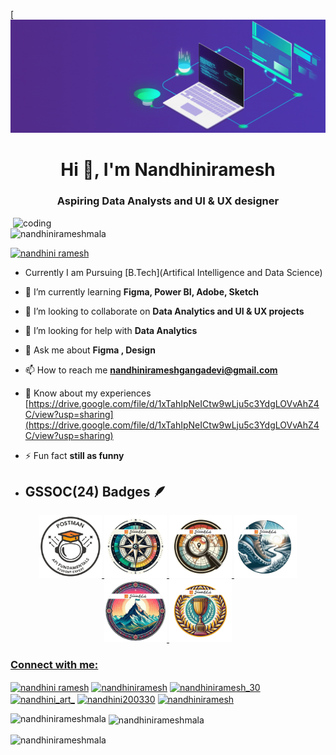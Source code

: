 [![MaterHead](https://raw.githubusercontent.com/KShukhrat/KShukhrat/main/assets/header_gif.gif)
<h1 align="center">Hi 👋, I'm Nandhiniramesh</h1>
<h3 align="center">Aspiring Data Analysts and UI & UX designer</h3>
<img align="right" alt="coding" width="500" src="https://digitalcreativemind.com/wp-content/uploads/2021/06/Analytics_amp_Data_Science.gif">


<p align="left"> <img src="https://komarev.com/ghpvc/?username=nandhinirameshmala&label=Profile%20views&color=0e75b6&style=flat" alt="nandhinirameshmala" /> </p>

<p align="left"> <a href="https://twitter.com/nandhini ramesh" target="blank"><img src="https://img.shields.io/twitter/follow/nandhini ramesh?logo=twitter&style=for-the-badge" alt="nandhini ramesh" /></a> </p>

- Currently I am Pursuing [B.Tech](Artifical Intelligence and Data Science)

- 🌱 I’m currently learning **Figma, Power BI, Adobe, Sketch**

- 👯 I’m looking to collaborate on **Data Analytics and UI & UX projects**

- 🤝 I’m looking for help with **Data Analytics**

- 💬 Ask me about **Figma , Design**

- 📫 How to reach me **nandhinirameshgangadevi@gmail.com**

- 📄 Know about my experiences [https://drive.google.com/file/d/1xTahIpNeICtw9wLju5c3YdgLOVvAhZ4C/view?usp=sharing](https://drive.google.com/file/d/1xTahIpNeICtw9wLju5c3YdgLOVvAhZ4C/view?usp=sharing)

- ⚡ Fun fact **still as funny**

- ## GSSOC(24) Badges 🪶
<div style='display:flex; align-items:center; gap: 10px;' align='center'><a href="https://gssoc.girlscript.tech/leaderboard">
<img src="https://raw.githubusercontent.com/girlscript/gssoc-website-new/main/public/badges/postman.png" width="100px" height="100px" />
  <img src="https://github.com/girlscript/gssoc-website-new/blob/main/public/badges/1.png" width="100px" height="100px" />
  <img src="https://github.com/girlscript/gssoc-website-new/blob/main/public/badges/2.png" width="100px" height="100px" />
  <img src="https://github.com/girlscript/gssoc-website-new/blob/main/public/badges/3.png" width="100px" height="100px" />
  <img src="https://github.com/girlscript/gssoc-website-new/blob/main/public/badges/4.png" width="100px" height="100px" />
  <img src="https://github.com/girlscript/gssoc-website-new/blob/main/public/badges/5.png" width="100px" height="100px" />
</div>


<h3 align="left">Connect with me:</h3>
<p align="left">
<a href="https://twitter.com/nandhini ramesh" target="blank"><img align="center" src="https://raw.githubusercontent.com/rahuldkjain/github-profile-readme-generator/master/src/images/icons/Social/twitter.svg" alt="nandhini ramesh" height="30" width="40" /></a>
<a href="https://linkedin.com/in/nandhiniramesh" target="blank"><img align="center" src="https://raw.githubusercontent.com/rahuldkjain/github-profile-readme-generator/master/src/images/icons/Social/linked-in-alt.svg" alt="nandhiniramesh" height="30" width="40" /></a>
<a href="https://kaggle.com/nandhiniramesh_30" target="blank"><img align="center" src="https://raw.githubusercontent.com/rahuldkjain/github-profile-readme-generator/master/src/images/icons/Social/kaggle.svg" alt="nandhiniramesh_30" height="30" width="40" /></a>
<a href="https://instagram.com/nandhini_art_" target="blank"><img align="center" src="https://raw.githubusercontent.com/rahuldkjain/github-profile-readme-generator/master/src/images/icons/Social/instagram.svg" alt="nandhini_art_" height="30" width="40" /></a>
<a href="https://www.codechef.com/users/nandhini200330" target="blank"><img align="center" src="https://cdn.jsdelivr.net/npm/simple-icons@3.1.0/icons/codechef.svg" alt="nandhini200330" height="30" width="40" /></a>
<a href="https://www.hackerrank.com/nandhiniramesh" target="blank"><img align="center" src="https://raw.githubusercontent.com/rahuldkjain/github-profile-readme-generator/master/src/images/icons/Social/hackerrank.svg" alt="nandhiniramesh" height="30" width="40" /></a>
</p>



<p><img align="left" src="https://github-readme-stats.vercel.app/api/top-langs?username=nandhinirameshmala&show_icons=true&locale=en&layout=compact" alt="nandhinirameshmala" /></p>

<p>&nbsp;<img align="center" src="https://github-readme-stats.vercel.app/api?username=nandhinirameshmala&show_icons=true&locale=en" alt="nandhinirameshmala" /></p>

<p><img align="center" src="https://github-readme-streak-stats.herokuapp.com/?user=nandhinirameshmala&" alt="nandhinirameshmala" /></p>
